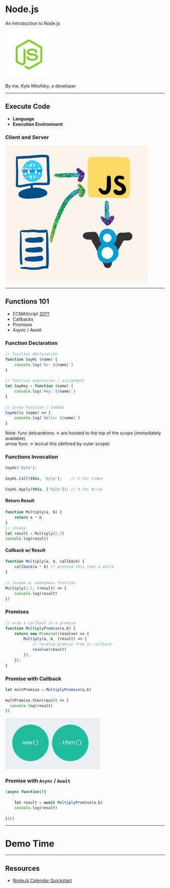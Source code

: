 # Node.js

An Introduction to Node.js

<img src="content/images/nodejs.png" width="150" alt="azure" class="transparent-img">


By me, Kyle Mitofsky, a developer

---

## Execute Code

* **Language**
* **Execution Environment**



### Client and Server

<img src="content/images/ClientServerJS.png" width="450" alt="JavaScript Execution Environment" >

---

## Functions 101

* ECMAScript [20??](https://codeburst.io/javascript-wtf-is-es6-es8-es-2017-ecmascript-dca859e4821c)
* Callbacks
* Promises
* Async / Await




### Function Declaration

```js
// function declaration
function SayHi (name) {
    console.log(`Hi: ${name}`)
}

// function expression / assignment
let SayHey = function (name) {
    console.log(`Hey: ${name}`)
}

// arrow function / lambda
SayHello (name) => {
    console.log(`Hello: ${name}`)
}
```

Note: func delcarations -> are hoisted to the top of the scope (immediately available).  
arrow func -> lecical this (defined by outer scope)




### Functions Invocation

```js
SayHi('kyle');

SayHi.Call(this, 'kyle');    // C for Comma

SayHi.Apply(this, ['kyle']); // A for Array
```




#### Return Result

```js
function Multiply(a, b) {
    return a * b
}
// invoke
let result = Multiply(2,5)
console.log(result)
```

#### Callback w/ Result

```js
function Multiply(a, b, callback) {
    callback(a * b) // pretend this took a while
}

// invoke w/ anonymous function
Multiply(2,5, (result) => {
    console.log(result)
})
```



### Promises

```js
// wrap a callback in a promise
function MultiplyPromise(a,b) {
    return new Promise((resolve) => {
        Multiply(a, b, (result) => {
            // resolve promise from in callback
            resolve(result)
        });
    });
}
```



### Promise with Callback

```js
let multPromise = MultiplyPromise(a,b)

multPromise.then(result => {
  console.log(result)
})
```

[<img src="content/images/promise.png" width="300" alt="promise vizualizer">](https://bevacqua.github.io/promisees/#)

### Promise with `Async` / `Await`

```js
(async function(){

    let result = await MultiplyPromise(a,b)
    console.log(result)

})()
```

---

# Demo Time

---

## Resources

* [NodeJs Calendar Quickstart](https://developers.google.com/calendar/quickstart/nodejs)